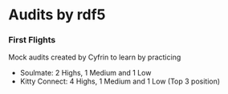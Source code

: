 # Audits by rdf5
### First Flights
Mock audits created by Cyfrin to learn by practicing 

- Soulmate: 2 Highs, 1 Medium and 1 Low 
- Kitty Connect: 4 Highs, 1 Medium and 1 Low (Top 3 position)
